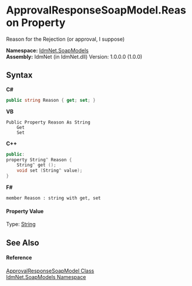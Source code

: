 # ApprovalResponseSoapModel.Reason Property 
 

Reason for the Rejection (or approval, I suppose)

**Namespace:**&nbsp;<a href="N_IdmNet_SoapModels">IdmNet.SoapModels</a><br />**Assembly:**&nbsp;IdmNet (in IdmNet.dll) Version: 1.0.0.0 (1.0.0)

## Syntax

**C#**<br />
``` C#
public string Reason { get; set; }
```

**VB**<br />
``` VB
Public Property Reason As String
	Get
	Set
```

**C++**<br />
``` C++
public:
property String^ Reason {
	String^ get ();
	void set (String^ value);
}
```

**F#**<br />
``` F#
member Reason : string with get, set

```


#### Property Value
Type: <a href="http://msdn2.microsoft.com/en-us/library/s1wwdcbf" target="_blank">String</a>

## See Also


#### Reference
<a href="T_IdmNet_SoapModels_ApprovalResponseSoapModel">ApprovalResponseSoapModel Class</a><br /><a href="N_IdmNet_SoapModels">IdmNet.SoapModels Namespace</a><br />